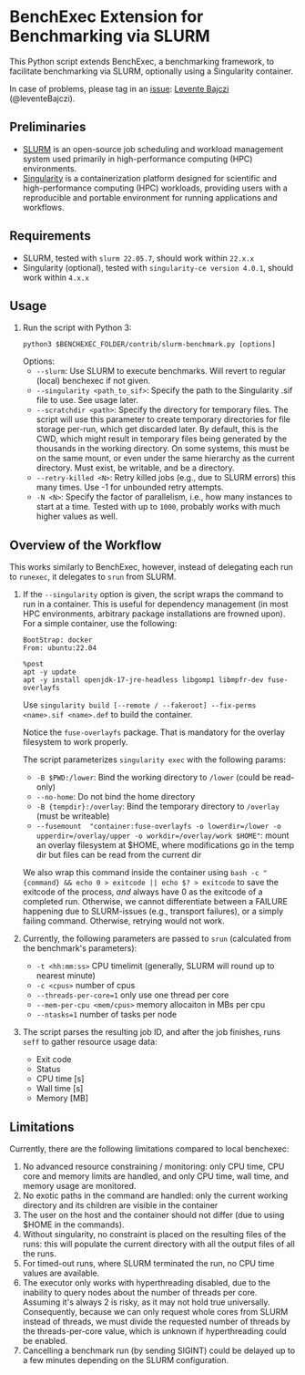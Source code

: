 <!--
This file is part of BenchExec, a framework for reliable benchmarking:
https://github.com/sosy-lab/benchexec

SPDX-FileCopyrightText: 2021 Dirk Beyer <https://www.sosy-lab.org>
SPDX-FileCopyrightText: 2024 Levente Bajczi
SPDX-FileCopyrightText: Critical Systems Research Group
SPDX-FileCopyrightText: Budapest University of Technology and Economics <https://www.ftsrg.mit.bme.hu>

SPDX-License-Identifier: Apache-2.0
-->
# BenchExec Extension for Benchmarking via SLURM

This Python script extends BenchExec, a benchmarking framework, to facilitate benchmarking via SLURM, optionally using a Singularity container.

In case of problems, please tag in an [issue](https://github.com/sosy-lab/benchexec/issues/new/choose): [Levente Bajczi](https://github.com/leventeBajczi) (@leventeBajczi).

## Preliminaries

* [SLURM](https://slurm.schedmd.com/documentation.html) is an open-source job scheduling and workload management system used primarily in high-performance computing (HPC) environments.
* [Singularity](https://docs.sylabs.io/guides/latest/user-guide/) is a containerization platform designed for scientific and high-performance computing (HPC) workloads, providing users with a reproducible and portable environment for running applications and workflows.

## Requirements

* SLURM, tested with `slurm 22.05.7`, should work within `22.x.x`
* Singularity (optional), tested with `singularity-ce version 4.0.1`, should work within `4.x.x`

## Usage
1. Run the script with Python 3:
   ```
   python3 $BENCHEXEC_FOLDER/contrib/slurm-benchmark.py [options]
   ```
   Options:
   - `--slurm`: Use SLURM to execute benchmarks. Will revert to regular (local) benchexec if not given. 
   - `--singularity <path_to_sif>`: Specify the path to the Singularity .sif file to use. See usage later.
   - `--scratchdir <path>`: Specify the directory for temporary files. The script will use this parameter to create temporary directories for file storage per-run, which get discarded later. By default, this is the CWD, which might result in temporary files being generated by the thousands in the working directory. On some systems, this must be on the same mount, or even under the same hierarchy as the current directory. Must exist, be writable, and be a directory.
   - `--retry-killed <N>`: Retry killed jobs (e.g., due to SLURM errors) this many times. Use -1 for unbounded retry attempts.
   - `-N <N>`: Specify the factor of parallelism, i.e., how many instances to start at a time. Tested with up to `1000`, probably works with much higher values as well.
    
## Overview of the Workflow

This works similarly to BenchExec, however, instead of delegating each run to `runexec`, it delegates to `srun` from SLURM.

1. If the `--singularity` option is given, the script wraps the command to run in a container. This is useful for dependency management (in most HPC environments, arbitrary package installations are frowned upon). For a simple container, use the following: 

    ```singularity
    BootStrap: docker
    From: ubuntu:22.04
    
    %post
    apt -y update
    apt -y install openjdk-17-jre-headless libgomp1 libmpfr-dev fuse-overlayfs
    ```
   
    Use `singularity build [--remote / --fakeroot] --fix-perms <name>.sif <name>.def` to build the container.
    
    Notice the `fuse-overlayfs` package. That is mandatory for the overlay filesystem to work properly.
    
    The script parameterizes `singularity exec` with the following params:
    * `-B $PWD:/lower`: Bind the working directory to `/lower` (could be read-only)
    * `--no-home`: Do not bind the home directory
    * `-B {tempdir}:/overlay`: Bind the temporary directory to `/overlay` (must be writeable)
    * `--fusemount  "container:fuse-overlayfs -o lowerdir=/lower -o upperdir=/overlay/upper -o workdir=/overlay/work $HOME"`: mount an overlay filesystem at $HOME, where modifications go in the temp dir but files can be read from the current dir

    We also wrap this command inside the container using `bash -c "{command} && echo 0 > exitcode || echo $? > exitcode` to save the exitcode of the process, _and_ always have 0 as the exitcode of a completed run. Otherwise, we cannot differentiate between a FAILURE happening due to SLURM-issues (e.g., transport failures), or a simply failing command. Otherwise, retrying would not work.

2. Currently, the following parameters are passed to `srun` (calculated from the benchmark's parameters):
   * `-t <hh:mm:ss>` CPU timelimit (generally, SLURM will round up to nearest minute)
   * `-c <cpus>` number of cpus 
   * `--threads-per-core=1` only use one thread per core
   * `--mem-per-cpu <mem/cpus>` memory allocaiton in MBs per cpu
   * `--ntasks=1` number of tasks per node

3. The script parses the resulting job ID, and after the job finishes, runs `seff` to gather resource usage data:
   * Exit code
   * Status
   * CPU time [s]
   * Wall time [s]
   * Memory [MB]

## Limitations

Currently, there are the following limitations compared to local benchexec:

1. No advanced resource constraining / monitoring: only CPU time, CPU core and memory limits are handled, and only CPU time, wall time, and memory usage are monitored.
2. No exotic paths in the command are handled: only the current working directory and its children are visible in the container
3. The  user on the host and the container should not differ (due to using $HOME in the commands).
4. Without singularity, no constraint is placed on the resulting files of the runs: this will populate the current directory with all the output files of all the runs.
5. For timed-out runs, where SLURM terminated the run, no CPU time values are available.
6. The executor only works with hyperthreading disabled, due to the inability to query nodes about the number of threads per core. Assuming it's always 2 is risky, as it may not hold true universally. Consequently, because we can only request whole cores from SLURM instead of threads, we must divide the requested number of threads by the threads-per-core value, which is unknown if hyperthreading could be enabled.
7. Cancelling a benchmark run (by sending SIGINT) could be delayed up to a few minutes depending on the SLURM configuration.  